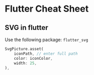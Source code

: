 # Flutter Cheat Sheet

## SVG in flutter

Use the following package: `flutter_svg`

```dart
SvgPicture.asset(
    iconPath, // enter full path
    color: iconColor,
    width: 25,
),
```
